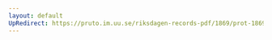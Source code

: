 ```yaml
---
layout: default
UpRedirect: https://pruto.im.uu.se/riksdagen-records-pdf/1869/prot-1869--ak--125/prot-1869--ak--125_002.pdf
---
```

